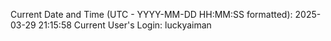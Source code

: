 Current Date and Time (UTC - YYYY-MM-DD HH:MM:SS formatted): 2025-03-29 21:15:58
Current User's Login: luckyaiman
